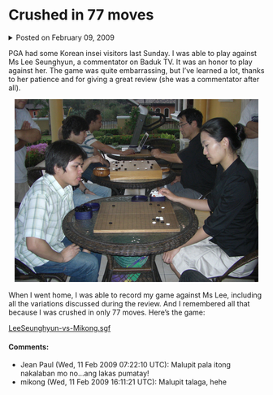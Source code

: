 # Crushed in 77 moves

<details>
    <summary>Posted on February 09, 2009</summary>
    <p>Posted in Uncategorized</p>
</details>

PGA had some Korean insei visitors last Sunday. I was able to play against Ms Lee Seunghyun, a commentator on Baduk TV. It was an honor to play against her. The game was quite embarrassing, but I’ve learned a lot, thanks to her patience and for giving a great review (she was a commentator after all).

<p align="center">
    <img src="../images/leeseunghyun-vs-mikong.jpg" alt="Match Photo">
</p>

When I went home, I was able to record my game against Ms Lee, including all the variations discussed during the review. And I remembered all that because I was crushed in only 77 moves. Here’s the game:

[LeeSeunghyun-vs-Mikong.sgf](../sgf/LeeSeunghyun-vs-Mikong.sgf)

#### Comments:

* Jean Paul (Wed, 11 Feb 2009 07:22:10 UTC): Malupit pala itong nakalaban mo no…ang lakas pumatay!
* mikong (Wed, 11 Feb 2009 16:11:21 UTC): Malupit talaga, hehe
